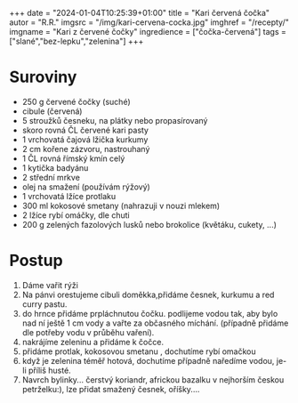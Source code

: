 +++
date = "2024-01-04T10:25:39+01:00"
title = "Kari červená čočka"
autor = "R.R."
imgsrc = "/img/kari-cervena-cocka.jpg"
imghref = "/recepty/"
imgname = "Kari z červené čočky"
ingredience = ["čočka-červená"]
tags = ["slané","bez-lepku","zelenina"]
+++

# Suroviny 
- 250 g červené čočky (suché)
- cibule (červená)
- 5 stroužků česneku, na plátky nebo propasírovaný
- skoro rovná ČL červené kari pasty
- 1 vrchovatá čajová lžička kurkumy
- 2 cm kořene zázvoru, nastrouhaný
- 1 ČL rovná římský kmín celý
- 1 kytička badyánu
- 2 střední mrkve
- olej na smažení (používám rýžový)
- 1 vrchovatá lžíce protlaku
- 300 ml kokosové smetany (nahrazuji v nouzi mlekem)
- 2 lžíce rybí omáčky, dle chuti
- 200 g zelených fazolových lusků nebo brokolice (květáku, cukety, ...)





# Postup
1. Dáme vařit rýži
2. Na pánvi orestujeme cibuli doměkka,přidáme česnek, kurkumu a red curry pastu.
3. do hrnce přidáme prpláchnutou čočku. podlijeme vodou tak, aby bylo nad ní ještě 1 cm vody a vařte za občasného míchání. (případně přidáme dle potřeby vodu v průběhu vaření).
4. nakrájíme zeleninu a přidáme k čočce. 
5. přidáme protlak, kokosovou smetanu , dochutíme rybí omačkou
6. když je zelenina téměř hotová, dochutíme případně naředíme vodou, je-li příliš husté.
7. Navrch bylinky... čerstvý koriandr, africkou bazalku v nejhorším českou petrželku:),  lze přidat smažený česnek, oříšky....


<!--
-->
